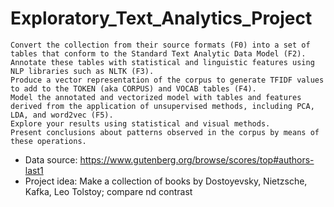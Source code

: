# Exploratory_Text_Analytics_Project


    Convert the collection from their source formats (F0) into a set of tables that conform to the Standard Text Analytic Data Model (F2).
    Annotate these tables with statistical and linguistic features using NLP libraries such as NLTK (F3).
    Produce a vector representation of the corpus to generate TFIDF values to add to the TOKEN (aka CORPUS) and VOCAB tables (F4).
    Model the annotated and vectorized model with tables and features derived from the application of unsupervised methods, including PCA, LDA, and word2vec (F5).
    Explore your results using statistical and visual methods.
    Present conclusions about patterns observed in the corpus by means of these operations.


- Data source: https://www.gutenberg.org/browse/scores/top#authors-last1
- Project idea: Make a collection of books by Dostoyevsky, Nietzsche, Kafka, Leo Tolstoy; compare nd contrast
